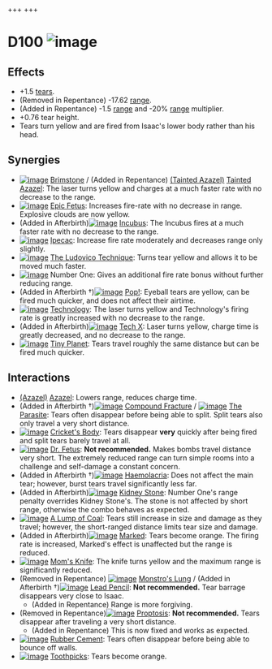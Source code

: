 +++
+++

 # D100 ![image](/image/D100.png) 


Effects
---------


* +1.5 [tears](/wiki/Tears "Tears").
* (Removed in Repentance) -17.62 [range](/wiki/Range "Range").
* (Added in Repentance) -1.5 [range](/wiki/Range "Range") and -20% [range](/wiki/Range "Range") multiplier.
* +0.76 tear height.
* Tears turn yellow and are fired from Isaac's lower body rather than his head.


Synergies
-----------


* [![image](/image/Brimstone.png)](/wiki/Brimstone "Brimstone") [Brimstone](/wiki/Brimstone "Brimstone") / (Added in Repentance) [(Tainted Azazel)](/wiki/Tainted_Azazel "Tainted Azazel") [Tainted Azazel](/wiki/Tainted_Azazel "Tainted Azazel"): The laser turns yellow and charges at a much faster rate with no decrease to the range.
* [![image](/image/Epic_Fetus.png)](/wiki/Epic_Fetus "Epic Fetus") [Epic Fetus](/wiki/Epic_Fetus "Epic Fetus"): Increases fire-rate with no decrease in range. Explosive clouds are now yellow.
* (Added in Afterbirth)[![image](/image/Incubus.png)](/wiki/Incubus "Incubus") [Incubus](/wiki/Incubus "Incubus"): The Incubus fires at a much faster rate with no decrease to the range.
* [![image](/image/Ipecac.png)](/wiki/Ipecac "Ipecac") [Ipecac](/wiki/Ipecac "Ipecac"): Increase fire rate moderately and decreases range only slightly.
* [![image](/image/The_Ludovico_Technique.png)](/wiki/The_Ludovico_Technique "The Ludovico Technique") [The Ludovico Technique](/wiki/The_Ludovico_Technique "The Ludovico Technique"): Turns tear yellow and allows it to be moved much faster.
* [![image](/image/Number_One.png)](/wiki/Number_One "Number One") Number One: Gives an additional fire rate bonus without further reducing range.
* (Added in Afterbirth †)[![image](/image/Pop!.png)](/wiki/Pop! "Pop!") [Pop!](/wiki/Pop! "Pop!"): Eyeball tears are yellow, can be fired much quicker, and does not affect their airtime.
* [![image](/image/Technology.png)](/wiki/Technology "Technology") [Technology](/wiki/Technology "Technology"): The laser turns yellow and Technology's firing rate is greatly increased with no decrease to the range.
* (Added in Afterbirth)[![image](/image/Tech_X.png)](/wiki/Tech_X "Tech X") [Tech X](/wiki/Tech_X "Tech X"): Laser turns yellow, charge time is greatly decreased, and no decrease to the range.
* [![image](/image/Tiny_Planet.png)](/wiki/Tiny_Planet "Tiny Planet") [Tiny Planet](/wiki/Tiny_Planet "Tiny Planet"): Tears travel roughly the same distance but can be fired much quicker.


Interactions
--------------


* [(Azazel)](/wiki/Azazel "Azazel") [Azazel](/wiki/Azazel "Azazel"): Lowers range, reduces charge time.
* (Added in Afterbirth †)[![image](/image/Compound_Fracture.png)](/wiki/Compound_Fracture "Compound Fracture") [Compound Fracture](/wiki/Compound_Fracture "Compound Fracture") / [![image](/image/The_Parasite.png)](/wiki/The_Parasite "The Parasite") [The Parasite](/wiki/The_Parasite "The Parasite"): Tears often disappear before being able to split. Split tears also only travel a very short distance.
* [![image](/image/Cricket%27s_Body.png)](/wiki/Cricket%27s_Body "Cricket's Body") [Cricket's Body](/wiki/Cricket%27s_Body "Cricket's Body"): Tears disappear **very** quickly after being fired and split tears barely travel at all.
* [![image](/image/Dr._Fetus.png)](/wiki/Dr._Fetus "Dr. Fetus") [Dr. Fetus](/wiki/Dr._Fetus "Dr. Fetus"): **Not recommended.** Makes bombs travel distance very short. The extremely reduced range can turn simple rooms into a challenge and self-damage a constant concern.
* (Added in Afterbirth †)[![image](/image/Haemolacria.png)](/wiki/Haemolacria "Haemolacria") [Haemolacria](/wiki/Haemolacria "Haemolacria"): Does not affect the main tear; however, burst tears travel significantly less far.
* (Added in Afterbirth)[![image](/image/Kidney_Stone.png)](/wiki/Kidney_Stone "Kidney Stone") [Kidney Stone](/wiki/Kidney_Stone "Kidney Stone"): Number One's range penalty overrides Kidney Stone's. The stone is not affected by short range, otherwise the combo behaves as expected.
* [![image](/image/A_Lump_of_Coal.png)](/wiki/A_Lump_of_Coal "A Lump of Coal") [A Lump of Coal](/wiki/A_Lump_of_Coal "A Lump of Coal"): Tears still increase in size and damage as they travel; however, the short-ranged distance limits tear size and damage.
* (Added in Afterbirth)[![image](/image/Marked.png)](/wiki/Marked "Marked") [Marked](/wiki/Marked "Marked"): Tears become orange. The firing rate is increased, Marked's effect is unaffected but the range is reduced.
* [![image](/image/Mom%27s_Knife.png)](/wiki/Mom%27s_Knife "Mom's Knife") [Mom's Knife](/wiki/Mom%27s_Knife "Mom's Knife"): The knife turns yellow and the maximum range is significantly reduced.
* (Removed in Repentance) [![image](/image/Monstro%27s_Lung.png)](/wiki/Monstro%27s_Lung "Monstro's Lung") [Monstro's Lung](/wiki/Monstro%27s_Lung "Monstro's Lung") / (Added in Afterbirth †)[![image](/image/Lead_Pencil.png)](/wiki/Lead_Pencil "Lead Pencil") [Lead Pencil](/wiki/Lead_Pencil "Lead Pencil"): **Not recommended.** Tear barrage disappears very close to Isaac.
	+ (Added in Repentance) Range is more forgiving.
* (Removed in Repentance)[![image](/image/Proptosis.png)](/wiki/Proptosis "Proptosis") [Proptosis](/wiki/Proptosis "Proptosis"): **Not recommended.** Tears disappear after traveling a very short distance.
	+ (Added in Repentance) This is now fixed and works as expected.
* [![image](/image/Rubber_Cement.png)](/wiki/Rubber_Cement "Rubber Cement") [Rubber Cement](/wiki/Rubber_Cement "Rubber Cement"): Tears often disappear before being able to bounce off walls.
* [![image](/image/Toothpicks.png)](/wiki/Toothpicks "Toothpicks") [Toothpicks](/wiki/Toothpicks "Toothpicks"): Tears become orange.


